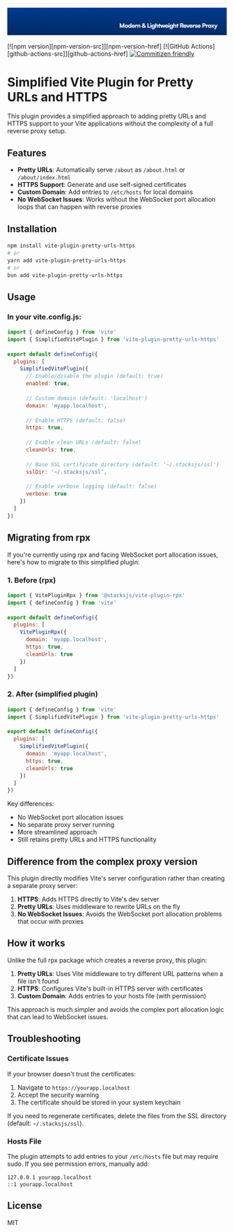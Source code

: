 <p align="center"><img src="https://github.com/stacksjs/rpx/blob/main/.github/art/cover.jpg?raw=true" alt="Social Card of this repo"></p>

[![npm version][npm-version-src]][npm-version-href]
[![GitHub Actions][github-actions-src]][github-actions-href]
[![Commitizen friendly](https://img.shields.io/badge/commitizen-friendly-brightgreen.svg)](http://commitizen.github.io/cz-cli/)
<!-- [![npm downloads][npm-downloads-src]][npm-downloads-href] -->
<!-- [![Codecov][codecov-src]][codecov-href] -->

# Simplified Vite Plugin for Pretty URLs and HTTPS

This plugin provides a simplified approach to adding pretty URLs and HTTPS support to your Vite applications without the complexity of a full reverse proxy setup.

## Features

- **Pretty URLs**: Automatically serve `/about` as `/about.html` or `/about/index.html`
- **HTTPS Support**: Generate and use self-signed certificates
- **Custom Domain**: Add entries to `/etc/hosts` for local domains
- **No WebSocket Issues**: Works without the WebSocket port allocation loops that can happen with reverse proxies

## Installation

```bash
npm install vite-plugin-pretty-urls-https
# or
yarn add vite-plugin-pretty-urls-https
# or
bun add vite-plugin-pretty-urls-https
```

## Usage

### In your vite.config.js:

```js
import { defineConfig } from 'vite'
import { SimplifiedVitePlugin } from 'vite-plugin-pretty-urls-https'

export default defineConfig({
  plugins: [
    SimplifiedVitePlugin({
      // Enable/disable the plugin (default: true)
      enabled: true,

      // Custom domain (default: 'localhost')
      domain: 'myapp.localhost',

      // Enable HTTPS (default: false)
      https: true,

      // Enable clean URLs (default: false)
      cleanUrls: true,

      // Base SSL certificate directory (default: '~/.stacksjs/ssl')
      sslDir: '~/.stacksjs/ssl',

      // Enable verbose logging (default: false)
      verbose: true
    })
  ]
})
```

## Migrating from rpx

If you're currently using rpx and facing WebSocket port allocation issues, here's how to migrate to this simplified plugin:

### 1. Before (rpx)

```js
import { VitePluginRpx } from '@stacksjs/vite-plugin-rpx'
import { defineConfig } from 'vite'

export default defineConfig({
  plugins: [
    VitePluginRpx({
      domain: 'myapp.localhost',
      https: true,
      cleanUrls: true
    })
  ]
})
```

### 2. After (simplified plugin)

```js
import { defineConfig } from 'vite'
import { SimplifiedVitePlugin } from 'vite-plugin-pretty-urls-https'

export default defineConfig({
  plugins: [
    SimplifiedVitePlugin({
      domain: 'myapp.localhost',
      https: true,
      cleanUrls: true
    })
  ]
})
```

Key differences:
- No WebSocket port allocation issues
- No separate proxy server running
- More streamlined approach
- Still retains pretty URLs and HTTPS functionality

## Difference from the complex proxy version

This plugin directly modifies Vite's server configuration rather than creating a separate proxy server:

1. **HTTPS**: Adds HTTPS directly to Vite's dev server
2. **Pretty URLs**: Uses middleware to rewrite URLs on the fly
3. **No WebSocket Issues**: Avoids the WebSocket port allocation problems that occur with proxies

## How it works

Unlike the full rpx package which creates a reverse proxy, this plugin:

1. **Pretty URLs**: Uses Vite middleware to try different URL patterns when a file isn't found
2. **HTTPS**: Configures Vite's built-in HTTPS server with certificates
3. **Custom Domain**: Adds entries to your hosts file (with permission)

This approach is much simpler and avoids the complex port allocation logic that can lead to WebSocket issues.

## Troubleshooting

### Certificate Issues

If your browser doesn't trust the certificates:

1. Navigate to `https://yourapp.localhost`
2. Accept the security warning
3. The certificate should be stored in your system keychain

If you need to regenerate certificates, delete the files from the SSL directory (default: `~/.stacksjs/ssl`).

### Hosts File

The plugin attempts to add entries to your `/etc/hosts` file but may require sudo. If you see permission errors, manually add:

```
127.0.0.1 yourapp.localhost
::1 yourapp.localhost
```

## License

MIT
